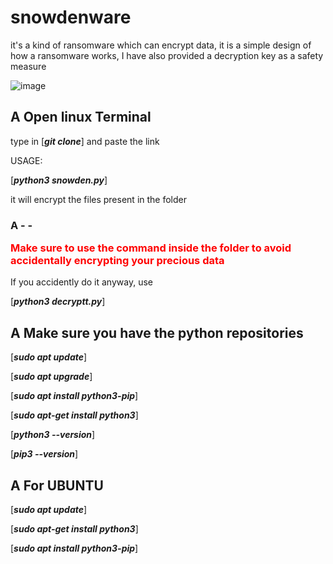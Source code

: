 # snowdenware
 it's a kind of ransomware which can encrypt data, it is a simple design of how a ransomware works, I have also provided a decryption key as a safety measure

![image](https://github.com/Recklxz/snowdenware/assets/154778591/3a35b1f8-38fc-4c61-8123-06b1367c6b15)

## A Open linux Terminal

type in [***git clone***] and paste the link 

USAGE: 

[***python3 snowden.py***]

it will encrypt the files present in the folder 

### A - - <p style="color:red"><strong>Make sure to use the command inside the folder to avoid accidentally encrypting your precious data</strong></p>


If you accidently do it anyway, use 

[***python3 decryptt.py***]

## A Make sure you have the python repositories 

[***sudo apt update***]

[***sudo apt upgrade***]

[***sudo apt install python3-pip***]

[***sudo apt-get install python3***]

[***python3 --version***]

[***pip3 --version***]



## A For UBUNTU

[***sudo apt update***]

[***sudo apt-get install python3***]

[***sudo apt install python3-pip***]
